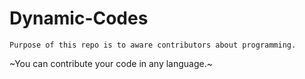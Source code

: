 # Dynamic-Codes

`Purpose of this repo is to aware contributors about programming.`

~You can contribute your code in any language.~
